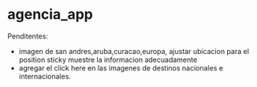 # agencia_app

Penditentes:

- imagen de san andres,aruba,curacao,europa, ajustar ubicacion para el position sticky muestre la informacion adecuadamente
- agregar el click here en las imagenes de destinos nacionales e internacionales.